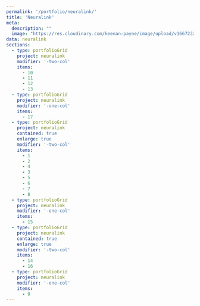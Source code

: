 ```yaml
---
permalink: '/portfolio/neuralink/'
title: 'Neuralink'
meta: 
  description: ""
  image: "https://res.cloudinary.com/keenan-payne/image/upload/v1667232277/portfolio/neuralink/cover_ap9jq9.png"
data: neuralink
sections: 
  - type: portfolioGrid
    project: neuralink
    modifier: '-two-col'
    items: 
      - 10
      - 11
      - 12
      - 13
  - type: portfolioGrid
    project: neuralink
    modifier: '-one-col'
    items: 
      - 17
  - type: portfolioGrid
    project: neuralink
    contained: true
    enlarge: true
    modifier: '-two-col'
    items: 
      - 1
      - 2
      - 4
      - 3
      - 5
      - 6
      - 7
      - 8
  - type: portfolioGrid
    project: neuralink
    modifier: '-one-col'
    items: 
      - 15
  - type: portfolioGrid
    project: neuralink
    contained: true
    enlarge: true
    modifier: '-two-col'
    items: 
      - 14
      - 16
  - type: portfolioGrid
    project: neuralink
    modifier: '-one-col'
    items: 
      - 9
---
```

